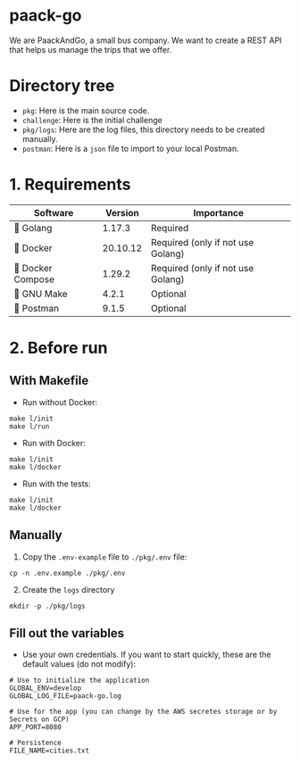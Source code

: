 # paack-go

We are PaackAndGo, a small bus company. We want to create a REST API that helps us manage the trips that we offer.

# Directory tree

- `pkg`: Here is the main source code.
- `challenge`: Here is the initial challenge
- `pkg/logs`: Here are the log files, this directory needs to be created manually.
- `postman`: Here is a `json` file to import to your local Postman.

# 1. Requirements

| Software          | Version  | Importance                        |
|-------------------|----------|-----------------------------------|
| 🦫 Golang         | 1.17.3   | Required                          |
| 🐳 Docker         | 20.10.12 | Required (only if not use Golang) |
| 🐙 Docker Compose | 1.29.2   | Required (only if not use Golang) |
| 🐃 GNU Make       | 4.2.1    | Optional                          |
| ‍🚀 Postman       | 9.1.5    | Optional                          |

# 2. Before run

## With Makefile

- Run without Docker:

```shell
make l/init
make l/run
```

- Run with Docker:

```shell
make l/init
make l/docker
```

- Run with the tests:

```shell
make l/init
make l/docker
```

## Manually

1. Copy the `.env-example` file to `./pkg/.env` file:

```shell
cp -n .env.example ./pkg/.env
```

2. Create the `logs` directory

```shell
mkdir -p ./pkg/logs
```

## Fill out the variables

- Use your own credentials. If you want to start quickly, these are the default values (do not modify):

```
# Use to initialize the application
GLOBAL_ENV=develop
GLOBAL_LOG_FILE=paack-go.log

# Use for the app (you can change by the AWS secretes storage or by Secrets on GCP)
APP_PORT=8080

# Persistence
FILE_NAME=cities.txt

```
